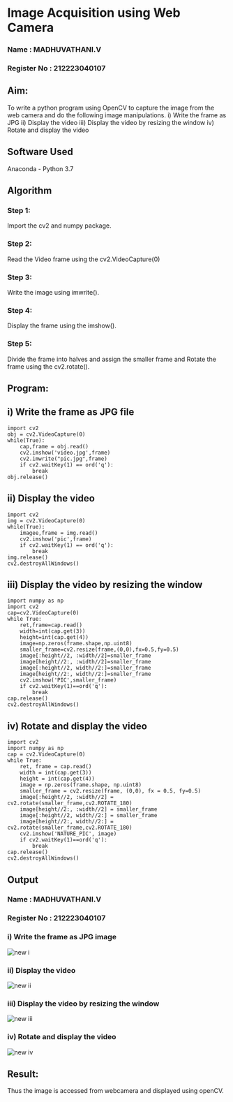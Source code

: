 # Image Acquisition using Web Camera

### Name : MADHUVATHANI.V
### Register No : 212223040107

## Aim:
 
To write a python program using OpenCV to capture the image from the web camera and do the following image manipulations.
i) Write the frame as JPG 
ii) Display the video 
iii) Display the video by resizing the window
iv) Rotate and display the video

## Software Used
Anaconda - Python 3.7
## Algorithm
### Step 1:
Import the cv2 and numpy package.
<br>

### Step 2:
Read the Video frame using the cv2.VideoCapture(0)
<br>

### Step 3:
Write the image using imwrite().
<br>

### Step 4:
Display the frame using the imshow().
<br>

### Step 5:
Divide the frame into halves and assign the smaller frame and Rotate the frame using the cv2.rotate().
<br>

## Program:

## i) Write the frame as JPG file
```
import cv2
obj = cv2.VideoCapture(0)
while(True):
    cap,frame = obj.read()
    cv2.imshow('video.jpg',frame)
    cv2.imwrite("pic.jpg",frame)
    if cv2.waitKey(1) == ord('q'):
        break
obj.release()
```
## ii) Display the video
```
import cv2
img = cv2.VideoCapture(0)
while(True):
    imagee,frame = img.read()
    cv2.imshow('pic',frame)
    if cv2.waitKey(1) == ord('q'):
        break
img.release()
cv2.destroyAllWindows()
```
## iii) Display the video by resizing the window
```
import numpy as np
import cv2
cap=cv2.VideoCapture(0)
while True:
    ret,frame=cap.read()
    width=int(cap.get(3))
    height=int(cap.get(4))
    image=np.zeros(frame.shape,np.uint8)
    smaller_frame=cv2.resize(frame,(0,0),fx=0.5,fy=0.5)
    image[:height//2, :width//2]=smaller_frame
    image[height//2:, :width//2]=smaller_frame
    image[:height//2, width//2:]=smaller_frame
    image[height//2:, width//2:]=smaller_frame
    cv2.imshow('PIC',smaller_frame)
    if cv2.waitKey(1)==ord('q'):
        break
cap.release()
cv2.destroyAllWindows()
```
## iv) Rotate and display the video
```
import cv2
import numpy as np
cap = cv2.VideoCapture(0)
while True:
    ret, frame = cap.read() 
    width = int(cap.get(3))
    height = int(cap.get(4))
    image = np.zeros(frame.shape, np.uint8) 
    smaller_frame = cv2.resize(frame, (0,0), fx = 0.5, fy=0.5)
    image[:height//2, :width//2] = cv2.rotate(smaller_frame,cv2.ROTATE_180)
    image[height//2:, :width//2] = smaller_frame 
    image[:height//2, width//2:] = smaller_frame
    image[height//2:, width//2:] = cv2.rotate(smaller_frame,cv2.ROTATE_180)
    cv2.imshow('NATURE_PIC', image)
    if cv2.waitKey(1)==ord('q'):
        break
cap.release()
cv2.destroyAllWindows()
```
## Output

### Name : MADHUVATHANI.V
### Register No : 212223040107


### i) Write the frame as JPG image
![new i](https://github.com/user-attachments/assets/24089611-2229-4e49-8c9c-298c72fa8ae1)



### ii) Display the video
![new ii](https://github.com/user-attachments/assets/2137837e-4c7c-4203-84bf-ad55260c38c1)



### iii) Display the video by resizing the window
![new iii](https://github.com/user-attachments/assets/b2aedc8a-8da1-49d3-9fb9-07de4aff5c10)




### iv) Rotate and display the video
![new iv](https://github.com/user-attachments/assets/4cd00189-bee0-47dc-96e5-2c2e3dc0047b)






## Result:
Thus the image is accessed from webcamera and displayed using openCV.
